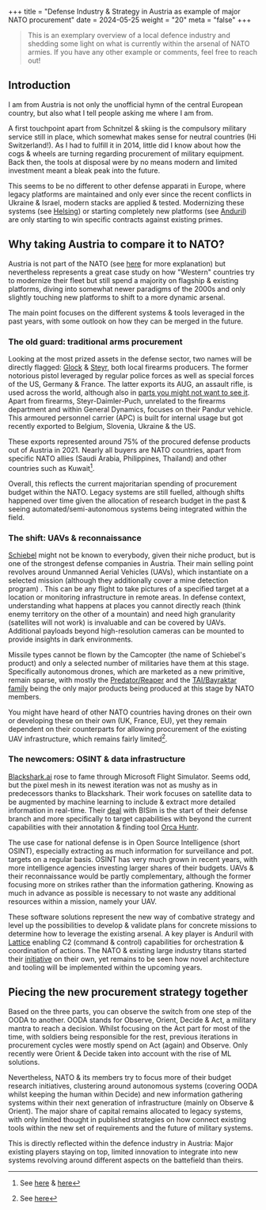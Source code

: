 +++
title = "Defense Industry & Strategy in Austria as example of major NATO procurement"
date = 2024-05-25
weight = "20"
meta = "false"
+++

> This is an exemplary overview of a local defence industry and shedding some light on what is currently within the arsenal of NATO armies.
> If you have any other example or comments, feel free to reach out!

## Introduction
I am from Austria is not only the unofficial hymn of the central European country, but also what I tell people asking me where I am from. 

A first touchpoint apart from Schnitzel & skiing is the compulsory military service still in place, which somewhat makes sense for neutral countries (Hi Switzerland!).
As I had to fulfill it in 2014, little did I know about how the cogs & wheels are turning regarding procurement of military equipment. 
Back then, the tools at disposal were by no means modern and limited investment meant a bleak peak into the future.

This seems to be no different to other defense apparati in Europe, where legacy platforms are maintained and only ever since the recent 
conflicts in Ukraine & Israel, modern stacks are applied & tested. Modernizing these systems (see [Helsing](https://helsing.ai)) or 
starting completely new platforms (see [Anduril](https://anduril.com)) are only starting to win specific contracts against existing primes.

## Why taking Austria to compare it to NATO?

Austria is not part of the NATO (see [here](https://en.wikipedia.org/wiki/Austrian_State_Treaty) for more explanation) but nevertheless represents a great case study on how "Western" countries
try to modernize their fleet but still spend a majority on flagship & existing platforms, diving into somewhat newer paradigms of the 2000s 
and only slightly touching new platforms to shift to a more dynamic arsenal.

The main point focuses on the different systems & tools leveraged in the past years, with some outlook on how they can be merged in the future.

### The old guard: traditional arms procurement

Looking at the most prized assets in the defense sector, two names will be directly flagged: [Glock](https://eu.glock.com/en) 
& [Steyr](https://www.steyr-arms.com/en/), both local firearms producers.
The former notorious pistol leveraged by regular police forces as well as special forces of the US, Germany & France. The latter exports its
AUG, an assault rifle, is used across the world, although also in [parts you might not want to see it](https://www.reuters.com/article/world/syria-rebels-bolstered-by-new-arms-but-divisions-remain-idUSBRE91P0PV/).
Apart from firearms, Steyr-Daimler-Puch, unrelated to the firearms department and within General Dynamics, focuses on their Pandur vehicle.
This armoured personnel carrier (APC) is built for internal usage but got recently exported to Belgium, Slovenia, Ukraine & the US.

These exports represented around 75% of the procured defense products out of Austria in 2021. Nearly all buyers are NATO countries, apart from 
specific NATO allies (Saudi Arabia, Philippines, Thailand) and other countries such as Kuwait[^1].

Overall, this reflects the current majoritarian spending of procurement budget within the NATO. Legacy systems are still fuelled, although 
shifts happened over time given the allocation of research budget in the past & seeing automated/semi-autonomous systems being integrated
within the field. 

### The shift: UAVs & reconnaissance

[Schiebel](https://schiebel.net) might not be known to everybody, given their niche product, but is one of the strongest defense companies in Austria.
Their main selling point revolves around Unmanned Aerial Vehicles (UAVs), which instantiate on a selected mission (although 
they additionally cover a mine detection program) . This can be any  flight to take pictures of a specified target at a 
location or monitoring infrastructure in remote areas. In defense context, understanding what happens at places you cannot directly reach
(think enemy territory on the other of a mountain) and need high granularity (satellites will not work) is invaluable and can be covered by
UAVs. Additional payloads beyond high-resolution cameras can be mounted to provide insights in dark environments.

Missile types cannot be flown by the Camcopter (the name of Schiebel's product) and only a selected number of militaries have them at this stage.
Specifically autonomous drones, which are marketed as a new primitive, remain sparse, with mostly the [Predator/Reaper](https://en.wikipedia.org/wiki/General_Atomics_MQ-9_Reaper) 
and the [TAI/Bayraktar family](https://en.wikipedia.org/wiki/TAI_Aksungur) being the only major products being produced at this stage by NATO members.

You might have heard of other NATO countries having drones on their own or developing these on their own (UK, France, EU), yet they remain
dependent on their counterparts for allowing procurement of the existing UAV infrastructure, which remains fairly limited[^2].

### The newcomers: OSINT & data infrastructure

[Blackshark.ai](https://blackshark.ai) rose to fame through Microsoft Flight Simulator. Seems odd, but the pixel mesh in its newest iteration was not
as mushy as in predecessors thanks to Blackshark. Their work focuses on satellite data to be augmented by machine learning to include &
extract more detailed information in real-time. Their [deal](https://blackshark.ai/bisim-and-blackshark-ai-join-forces/) with
BISim is the start of their defense branch and more specifically to target capabilities with beyond the current 
capabilities with their annotation & finding tool [Orca Huntr](https://blackshark.ai/orcahuntr/).

The use case for national defense is in Open Source Intelligence (short OSINT), especially extracting as much information for surveillance
and pot. targets on a regular basis. OSINT has very much grown in recent years, with more intelligence agencies investing larger
shares of their budgets. UAVs & their reconnaissance would be partly complementary, although the former focusing more on strikes
rather than the information gathering. Knowing as much in advance as possible is necessary to not waste any additional resources 
within a mission, namely your UAV. 

These software solutions represent the new way of combative strategy and level up the possibilities to develop & validate plans for 
concrete missions to determine how to leverage the existing arsenal. A key player is Anduril with [Lattice](https://www.anduril.com/command-and-control/)
enabling C2 (command & control) capabilities for orchestration & coordination of actions. The NATO & existing large industry titans started
their [initiative](https://www.act.nato.int/article/nato-centres-of-excellence-command-and-control-c2-coe/) on their own, yet remains to be
seen how novel architecture and tooling will be implemented within the upcoming years.

## Piecing the new procurement strategy together
Based on the three parts, you can observe the switch from one step of the OODA to another. OODA stands for Observe, Orient, Decide & Act, a military
mantra to reach a decision. Whilst focusing on the Act part for most of the time, with soldiers being responsible for the rest, previous iterations
in procurement cycles were mostly spend on Act (again) and Observe. Only recently were Orient & Decide taken into account with the rise of ML
solutions. 

Nevertheless, NATO & its members try to focus more of their budget research initiatives, clustering around autonomous systems (covering OODA whilst keeping the human within Decide)
and new information gathering systems within their next generation of infrastructure (mainly on Observe & Orient). The major share of capital
remains allocated to legacy systems, with only limited thought in published strategies on how connect existing tools within the new
set of requirements and the future of military systems.

This is directly reflected within the defence industry in Austria: Major existing players staying on top, limited innovation to integrate
into new systems revolving around different aspects on the battefield than theirs.


[^1]: See [here](https://eur-lex.europa.eu/legal-content/DE/TXT/PDF/?uri=CELEX:52023XG0216(01)&qid=1681985654900&from=De) & [here](https://armstransfers.sipri.org/ArmsTransfer/TransferData/transferResults?logic=on)
[^2]: See [here](https://en.wikipedia.org/wiki/Unmanned_combat_aerial_vehicle#Current)